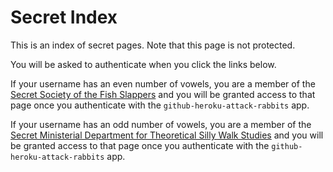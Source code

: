 # Secret Index

This is an index of secret pages. Note that this page is not protected.

You will be asked to authenticate when you click the links below.

If your username has an even number of vowels, you are a member 
of the [Secret Society of the Fish Slappers](fishslap.md)
and you will be granted access to that page once you 
authenticate with the `github-heroku-attack-rabbits` app.

If your username has an odd number of vowels, you are a member 
of the [Secret Ministerial Department for Theoretical Silly Walk Studies](sillywalk.md)
and you will be granted access to that page once you 
authenticate with the `github-heroku-attack-rabbits` app.

